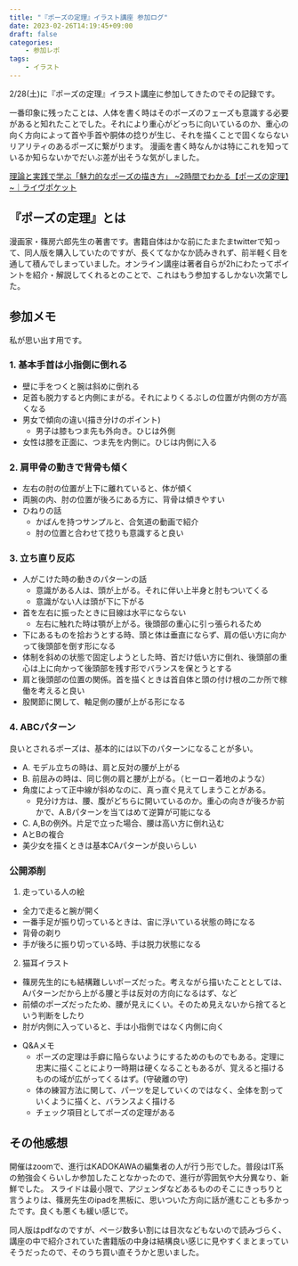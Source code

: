 ```yaml
---
title: "『ポーズの定理』イラスト講座 参加ログ"
date: 2023-02-26T14:19:45+09:00
draft: false
categories:
    - 参加レポ
tags:
    - イラスト
---
```


2/28(土)に『ポーズの定理』イラスト講座に参加してきたのでその記録です。

一番印象に残ったことは、人体を書く時はそのポーズのフェーズも意識する必要があると知れたことでした。それにより重心がどっちに向いているのか、重心の向く方向によって首や手首や胴体の捻りが生じ、それを描くことで固くならないリアリティのあるポーズに繋がります。
漫画を書く時なんかは特にこれを知っているか知らないかでだいぶ差が出そうな気がしました。

[理論と実践で学ぶ「魅力的なポーズの描き方」 ~2時間でわかる【ポーズの定理】~｜ライヴポケット](https://t.livepocket.jp/e/ilqq_?utm_source=ATTEND-MAIL&utm_medium=email&utm_campaign=196969&utm_content=Mail20230216)

## 『ポーズの定理』とは

漫画家・篠房六郎先生の著書です。書籍自体はかな前にたまたまtwitterで知って、同人版を購入していたのですが、長くてなかなか読みきれず、前半軽く目を通して積んでしまっていました。オンライン講座は著者自らが2hにわたってポイントを紹介・解説してくれるとのことで、これはもう参加するしかない次第でした。

## 参加メモ

私が思い出す用です。

### 1. 基本手首は小指側に倒れる

- 壁に手をつくと腕は斜めに倒れる
- 足首も脱力すると内側にまがる。それによりくるぶしの位置が内側の方が高くなる
- 男女で傾向の違い(描き分けのポイント)
  - 男子は膝もつま先も外向き。ひじは外側
- 女性は膝を正面に、つま先を内側に。ひじは内側に入る

### 2. 肩甲骨の動きで背骨も傾く

- 左右の肘の位置が上下に離れていると、体が傾く
- 両腕の内、肘の位置が後ろにある方に、背骨は傾きやすい
- ひねりの話
  - かばんを持つサンプルと、合気道の動画で紹介
  - 肘の位置と合わせて捻りも意識すると良い

### 3. 立ち直り反応

- 人がこけた時の動きのパターンの話
  - 意識がある人は、頭が上がる。それに伴い上半身と肘もついてくる
  - 意識がない人は頭が下に下がる
- 首を左右に振ったときに目線は水平にならない
  - 左右に触れた時は顎が上がる。後頭部の重心に引っ張られるため
- 下にあるものを拾おうとする時、頭と体は垂直にならず、肩の低い方に向かって後頭部を倒す形になる
- 体制を斜めの状態で固定しようとした時、首だけ低い方に倒れ、後頭部の重心は上に向かって後頭部を残す形でバランスを保とうとする
- 肩と後頭部の位置の関係。首を描くときは首自体と頭の付け根の二か所で稼働を考えると良い
- 股関節に関して、軸足側の腰が上がる形になる

### 4. ABCパターン
良いとされるポーズは、基本的には以下のパターンになることが多い。

* A. モデル立ちの時は、肩と反対の腰が上がる
* B. 前屈みの時は、同じ側の肩と腰が上がる。（ヒーロー着地のような）
* 角度によって正中線が斜めなのに、真っ直ぐ見えてしまうことがある。
  - 見分け方は、腰、腹がどちらに開いているのか。重心の向きが後ろか前かで、A.Bパターンを当てはめて逆算が可能になる
* C. A,Bの例外。片足で立った場合、腰は高い方に倒れ込む
* AとBの複合
* 美少女を描くときは基本CAパターンが良いらしい

### 公開添削

1. 走っている人の絵
  - 全力で走ると腕が開く
  - 一番手足が振り切っているときは、宙に浮いている状態の時になる
  - 背骨の剃り
  - 手が後ろに振り切っている時、手は脱力状態になる
2. 猫耳イラスト
  - 篠房先生的にも結構難しいポーズだった。考えながら描いたこととしては、Aパターンだから上がる腰と手は反対の方向になるはず、など
  - 前傾のポーズだったため、腰が見えにくい。そのため見えないから捨てるという判断をしたり
  - 肘が内側に入っていると、手は小指側ではなく内側に向く

* Q&Aメモ
  * ポーズの定理は手癖に陥らないようにするためのものでもある。定理に忠実に描くことにより一時期は硬くなることもあるが、覚えると描けるものの域が広がってくるはず。(守破離の守)
  * 体の練習方法に関して、パーツを足していくのではなく、全体を割っていくように描くと、バランスよく描ける
  * チェック項目としてポーズの定理がある

## その他感想

開催はzoomで、進行はKADOKAWAの編集者の人が行う形でした。普段はIT系の勉強会くらいしか参加したことなかったので、進行が雰囲気や大分異なり、新鮮でした。
スライドは最小限で、アジェンダなどあるもののそこにきっちりと言うよりは、篠房先生のipadを黒板に、思いついた方向に話が進むことも多かったです。良くも悪くも緩い感じで。

同人版はpdfなのですが、ページ数多い割には目次などもないので読みづらく、講座の中で紹介されていた書籍版の中身は結構良い感じに見やすくまとまっていそうだったので、そのうち買い直そうかと思いました。